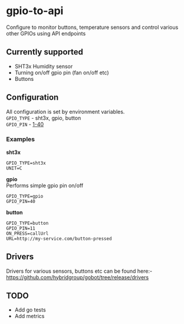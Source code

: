 # gpio-to-api
 Configure to monitor buttons, temperature sensors and control various other GPIOs using API endpoints

## Currently supported
- SHT3x Humidity sensor
- Turning on/off gpio pin (fan on/off etc)
- Buttons

## Configuration
All configuration is set by environment variables.  
`GPIO_TYPE` - sht3x, gpio, button  
`GPIO_PIN` - [1-40](https://pinout.xyz/pinout/pin1_3v3_power)

### Examples
**sht3x**
```
GPIO_TYPE=sht3x
UNIT=C
```
**gpio**  
Performs simple gpio pin on/off
```
GPIO_TYPE=gpio
GPIO_PIN=40
```
**button**
```
GPIO_TYPE=button
GPIO_PIN=11
ON_PRESS=callUrl
URL=http://my-service.com/button-pressed
```

## Drivers

Drivers for various sensors, buttons etc can be found here:-  
https://github.com/hybridgroup/gobot/tree/release/drivers

## TODO
- Add go tests
- Add metrics
